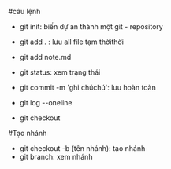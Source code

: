 #câu lệnh
- git init: biến dự án thành một git - repository
- git add . : lưu all file tạm thờithời
- git add note.md

- git status: xem trạng thái

- git commit -m 'ghi chúchú': lưu hoàn toàn

- git log --oneline 
- git checkout

#Tạo nhánh

- git checkout -b (tên nhánh): tạo nhánh
- git branch: xem nhánh